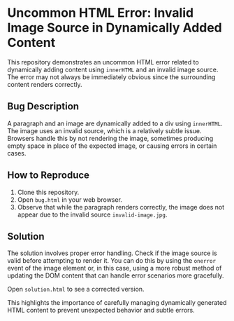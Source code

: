 # Uncommon HTML Error: Invalid Image Source in Dynamically Added Content

This repository demonstrates an uncommon HTML error related to dynamically adding content using `innerHTML` and an invalid image source.  The error may not always be immediately obvious since the surrounding content renders correctly.

## Bug Description

A paragraph and an image are dynamically added to a div using `innerHTML`. The image uses an invalid source, which is a relatively subtle issue.  Browsers handle this by not rendering the image, sometimes producing empty space in place of the expected image, or causing errors in certain cases.

## How to Reproduce

1. Clone this repository.
2. Open `bug.html` in your web browser.
3. Observe that while the paragraph renders correctly, the image does not appear due to the invalid source `invalid-image.jpg`.

## Solution

The solution involves proper error handling.  Check if the image source is valid before attempting to render it. You can do this by using the `onerror` event of the image element or, in this case, using a more robust method of updating the DOM content that can handle error scenarios more gracefully.

Open `solution.html` to see a corrected version.

This highlights the importance of carefully managing dynamically generated HTML content to prevent unexpected behavior and subtle errors.